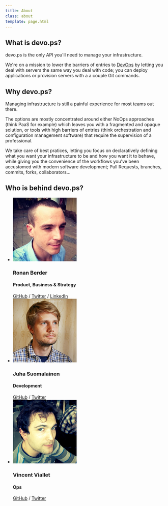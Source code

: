 ```yaml
---
title: About
class: about
template: page.html
---
```


## What is devo.ps?

devo.ps is the only API you'll need to manage your infrastructure.

We're on a mission to lower the barriers of entries to [DevOps](http://en.wikipedia.org/wiki/DevOps) by letting you deal with servers the same way you deal with code; you can deploy applications or provision servers with a a couple Git commands.

## Why devo.ps?

Managing infrastructure is still a painful experience for most teams out there.

The options are mostly concentrated around either NoOps approaches (think PaaS for example) which leaves you with a fragmented and opaque solution, or tools with high barriers of entries (think orchestration and configuration management software) that require the supervision of a professional.

We take care of best pratices, letting you focus on declaratively defining what you want your infrastructure to be and how you want it to behave, while giving you the convenience of the workflows you've been accustomed with modern software development; Pull Requests, branches, commits, forks, collaborators...

## Who is behind devo.ps?

- ![Ronan Berder](/images/team/ronan.png)
    ### Ronan Berder
    #### Product, Business & Strategy
    [GitHub](https://github.com/hunvreus) / [Twitter](https://twitter.com/hunvreus) / [LinkedIn](http://www.linkedin.com/in/ronanberder/)
- ![Juha Suomalainen](/images/team/juha.png)
    ### Juha Suomalainen
    #### Development
    [GitHub](https://github.com/JuhaFinn) / [Twitter](https://twitter.com/juhas)
- ![Vincent Viallet](/images/team/vincent.png)
    ### Vincent Viallet
    #### Ops
    [GitHub](https://github.com/zbal) / [Twitter](https://twitter.com/zbalsh)